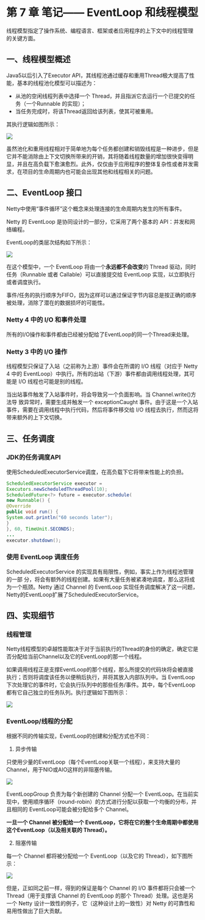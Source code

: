 # 第 7 章 笔记—— EventLoop 和线程模型

线程模型指定了操作系统、编程语言、框架或者应用程序的上下文中的线程管理
的关键方面。

## 一、线程模型概述

Java5以后引入了Executor API，其线程池通过缓存和重用Thread极大提高了性能，基本的线程池化模型可以描述为：

- 从池的空闲线程列表中选择一个 Thread，并且指派它去运行一个已提交的任务（一个Runnable 的实现）；
- 当任务完成时，将该Thread返回给该列表，使其可被重用。

其执行逻辑如图所示：

<img src="https://ws1.sinaimg.cn/mw690/b7cbe24fly1g271gd6qdyj20ll09ydhm.jpg"/>

虽然池化和重用线程相对于简单地为每个任务都创建和销毁线程是一种进步，但是它并不能消除由上下文切换所带来的开销，其将随着线程数量的增加很快变得明显，并且在高负载下愈演愈烈。此外，仅仅由于应用程序的整体复杂性或者并发需求，在项目的生命周期内也可能会出现其他和线程相关的问题。

## 二、EventLoop 接口

Netty中使用“事件循环”这个概念来处理连接的生命周期内发生的所有事件。

Netty 的 EventLoop 是协同设计的一部分，它采用了两个基本的 API：并发和网络编程。

EventLoop的类层次结构如下所示：

<img src="https://ws1.sinaimg.cn/mw690/b7cbe24fly1g271wzsa92j20ku0il401.jpg"/>

在这个模型中，一个 EventLoop 将由一个**永远都不会改变**的 Thread 驱动，同时任务（Runnable 或者 Callable）可以直接提交给 EventLoop 实现，以立即执行或者调度执行。

事件/任务的执行顺序为FIFO，因为这样可以通过保证字节内容总是按正确的顺序被处理，消除了潜在的数据损坏的可能性。

### Netty 4 中的 I/O 和事件处理

所有的I/O操作和事件都由已经被分配给了EventLoop的同一个Thread来处理。

### Netty 3 中的 I/O 操作

线程模型只保证了入站（之前称为上游）事件会在所谓的 I/O 线程（对应于 Netty 4 中的 EventLoop）中执行。所有的出站（下游）事件都由调用线程处理，其可能是 I/O 线程也可能是别的线程。

当出站事件触发了入站事件时，将会导致另一个负面影响。当 Channel.write()方法导
致异常时，需要生成并触发一个 exceptionCaught 事件。由于这是一个入站事件，需要在调用线程中执行代码，然后将事件移交给 I/O 线程去执行，然而这将带来额外的上下文切换。

## 三、任务调度

### JDK的任务调度API

使用ScheduledExecutorService调度，在高负载下它将带来性能上的负担。

```java
ScheduledExecutorService executor =
Executors.newScheduledThreadPool(10);
ScheduledFuture<?> future = executor.schedule(
new Runnable() {
@Override
public void run() {
System.out.println("60 seconds later");
}
}, 60, TimeUnit.SECONDS);
...
executor.shutdown();
```

### 使用 EventLoop 调度任务

ScheduledExecutorService 的实现具有局限性，例如，事实上作为线程池管理的一部
分，将会有额外的线程创建。如果有大量任务被紧凑地调度，那么这将成为一个瓶颈。Netty 通过 Channel 的 EventLoop 实现任务调度解决了这一问题，Netty的EventLoop扩展了ScheduledExecutorService。

## 四、实现细节

### 线程管理

Netty线程模型的卓越性能取决于对于当前执行的Thread的身份的确定，确定它是否分配给当前Channel以及它的EventLoop的那一个线程。

如果调用线程正是支撑EventLoop的那个线程，那么所提交的代码块将会被直接执行；否则将调度该任务以便稍后执行，并将其放入内部队列中。当 EventLoop下次处理它的事件时，它会执行队列中的那些任务/事件。其中，每个EventLoop都有它自己独立的任务队列。执行逻辑如下图所示：

<img src="https://ws1.sinaimg.cn/mw690/b7cbe24fly1g273606oc5j20n509jq4q.jpg"/>

### EventLoop/线程的分配

根据不同的传输实现，EventLoop的创建和分配方式也不同：

1. 异步传输

只使用少量的EventLoop（每个EventLoop关联一个线程），来支持大量的Channel，用于NIO或AIO这样的非阻塞传输。

<img src="https://ws1.sinaimg.cn/mw690/b7cbe24fly1g273gqm2o6j20ka0baq5d.jpg"/>

EventLoopGroup 负责为每个新创建的 Channel 分配一个 EventLoop。在当前实现中，使用顺序循环（round-robin）的方式进行分配以获取一个均衡的分布，并且相同的 EventLoop可能会被分配给多个 Channel。

**一旦一个 Channel 被分配给一个 EventLoop，它将在它的整个生命周期中都使用这个EventLoop（以及相关联的 Thread）。**

2. 阻塞传输

每一个 Channel 都将被分配给一个 EventLoop（以及它的 Thread），如下图所示：

<img src="https://ws1.sinaimg.cn/mw690/b7cbe24fly1g273rxb1agj20jc081t9y.jpg"/>

但是，正如同之前一样，得到的保证是每个 Channel 的 I/O 事件都将只会被一个 Thread（用于支撑该 Channel 的 EventLoop 的那个 Thread）处理。这也是另一个 Netty 设计一致性的例子，它（这种设计上的一致性）对 Netty 的可靠性和易用性做出了巨大贡献。

